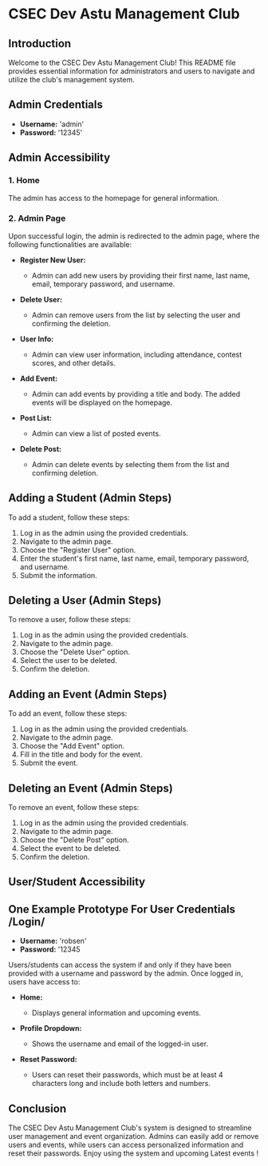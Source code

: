 # CSEC Dev Astu Management Club

## Introduction
Welcome to the CSEC Dev Astu Management Club! This README file provides essential information for administrators and users to navigate and utilize the club's management system.

## Admin Credentials
- **Username:** 'admin'
- **Password:** '12345'
  
## Admin Accessibility

### 1. Home
The admin has access to the homepage for general information.

### 2. Admin Page
Upon successful login, the admin is redirected to the admin page, where the following functionalities are available:

- **Register New User:**
  - Admin can add new users by providing their first name, last name, email, temporary password, and username.

- **Delete User:**
  - Admin can remove users from the list by selecting the user and confirming the deletion.

- **User Info:**
  - Admin can view user information, including attendance, contest scores, and other details.

- **Add Event:**
  - Admin can add events by providing a title and body. The added events will be displayed on the homepage.

- **Post List:**
  - Admin can view a list of posted events.

- **Delete Post:**
  - Admin can delete events by selecting them from the list and confirming deletion.

## Adding a Student (Admin Steps)
To add a student, follow these steps:

1. Log in as the admin using the provided credentials.
2. Navigate to the admin page.
3. Choose the "Register User" option.
4. Enter the student's first name, last name, email, temporary password, and username.
5. Submit the information.

## Deleting a User (Admin Steps)
To remove a user, follow these steps:

1. Log in as the admin using the provided credentials.
2. Navigate to the admin page.
3. Choose the "Delete User" option.
4. Select the user to be deleted.
5. Confirm the deletion.

## Adding an Event (Admin Steps)
To add an event, follow these steps:

1. Log in as the admin using the provided credentials.
2. Navigate to the admin page.
3. Choose the "Add Event" option.
4. Fill in the title and body for the event.
5. Submit the event.

## Deleting an Event (Admin Steps)
To remove an event, follow these steps:

1. Log in as the admin using the provided credentials.
2. Navigate to the admin page.
3. Choose the "Delete Post" option.
4. Select the event to be deleted.
5. Confirm the deletion.

## User/Student Accessibility

## One Example Prototype For  User  Credentials /Login/
- **Username:** 'robsen'
- **Password:** '12345

Users/students can access the system if and only if they have been provided with a username and password by the admin. Once logged in, users have access to:

- **Home:**
  - Displays general information and upcoming events.

- **Profile Dropdown:**
  - Shows the username and email of the logged-in user.

- **Reset Password:**
  - Users can reset their passwords, which must be at least 4 characters long and include both letters and numbers.

## Conclusion
The CSEC Dev Astu Management Club's system is designed to streamline user management and event organization. Admins can easily add or remove users and events, while users can access personalized information and reset their passwords. Enjoy using the system and upcoming Latest events !
